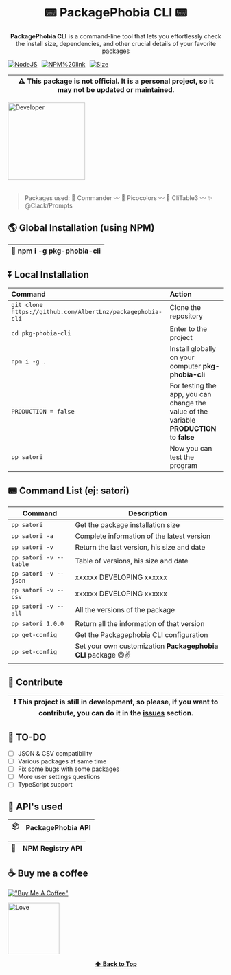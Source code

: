 <div align="center">
  
<h1>📟 PackagePhobia CLI 📟</h1>
  
**PackagePhobia CLI** is a command-line tool that lets you effortlessly check the install size, dependencies, and other crucial details of your favorite packages

<div style="display: flex; gap: 10px; align-items: center;">

  <a href="https://nodejs.org/">
    <img src="https://img.shields.io/badge/Node%20js-339933?style=for-the-badge&logo=nodedotjs&logoColor=white" alt="NodeJS">
  </a>

  <a href="https://www.npmjs.com/package/pkg-phobia-cli">
    <img src="https://img.shields.io/badge/NPM%20link-37a779?style=for-the-badge" alt="NPM%20link">
  </a>

  <a href="https://www.npmjs.com/package/pkg-phobia-cli">
    <img src="https://img.shields.io/badge/Package%20Size-770%20kB-92C00A.svg" alt="Size">
  </a>

</div>
</div>

| :warning: This package is not official. It is a personal project, so it may not be updated or maintained. |
| --------------------------------------------------------------------------------------------------------- |

<a href="https://www.npmjs.com/package/pkg-phobia-cli" style="size-6">
  <img src="http://ForTheBadge.com/images/badges/built-by-developers.svg" alt="Developer" width="180" height="auto">
</a>

<br />
<br />

> Packages used:
> 🔮 Commander 〰️
> 🎨 Picocolors 〰️
> 🏯 CliTable3 〰️
> ✨ @Clack/Prompts

## 🌎 Global Installation (using NPM)

| :diamond_shape_with_a_dot_inside: npm i -g pkg-phobia-cli |
| --------------------------------------------------------- |

## ⏬ Local Installation

| Command                                                    | Action                                                                                    |
| :--------------------------------------------------------- | :---------------------------------------------------------------------------------------- |
| `git clone https://github.com/AlbertLnz/packagephobia-cli` | Clone the repository                                                                      |
| `cd pkg-phobia-cli`                                        | Enter to the project                                                                      |
| `npm i -g .`                                               | Install globally on your computer **pkg-phobia-cli**                                      |
| `PRODUCTION = false`                                       | For testing the app, you can change the value of the variable **PRODUCTION** to **false** |
| `pp satori`                                                | Now you can test the program                                                              |

## 📟 Command List (ej: satori)

| Command                | Description                                                   |
| ---------------------- | ------------------------------------------------------------- |
| `pp satori`            | Get the package installation size                             |
| `pp satori -a`         | Complete information of the latest version                    |
| `pp satori -v`         | Return the last version, his size and date                    |
| `pp satori -v --table` | Table of versions, his size and date                          |
| `pp satori -v --json`  | xxxxxx DEVELOPING xxxxxx                                      |
| `pp satori -v --csv`   | xxxxxx DEVELOPING xxxxxx                                      |
| `pp satori -v --all`   | All the versions of the package                               |
| `pp satori 1.0.0`      | Return all the information of that version                    |
| `pp get-config`        | Get the Packagephobia CLI configuration                       |
| `pp set-config`        | Set your own customization **Packagephobia CLI** package 😃✌️ |

## 🤝 Contribute

| :exclamation: This project is still in development, so please, if you want to contribute, you can do it in the [issues](https://github.com/AlbertLnz/pkg-phobia-cli/issues) section. |
| ------------------------------------------------------------------------------------------------------------------------------------------------------------------------------------ |

## 📑 TO-DO

- [ ] JSON & CSV compatibility
- [ ] Various packages at same time
- [ ] Fix some bugs with some packages
- [ ] More user settings questions
- [ ] TypeScript support

## 📡 API's used

| 📦  | PackagePhobia API |
| --- | :---------------- |

| 🏪  | NPM Registry API |
| --- | :--------------- |

## ☕ Buy me a coffee

[!["Buy Me A Coffee"](https://www.buymeacoffee.com/assets/img/custom_images/orange_img.png)](https://www.buymeacoffee.com/albertlnz)

<a href="https://i.pinimg.com/736x/b9/d6/ec/b9d6ec7cd26587c7e01336b93a723876.jpg">
  <img src="http://ForTheBadge.com/images/badges/built-with-love.svg" alt="Love" width="120" height="auto">
</a>

<div align="center">

**[⬆ Back to Top](#📟-packagephobia-cli-📟)**

</div>
